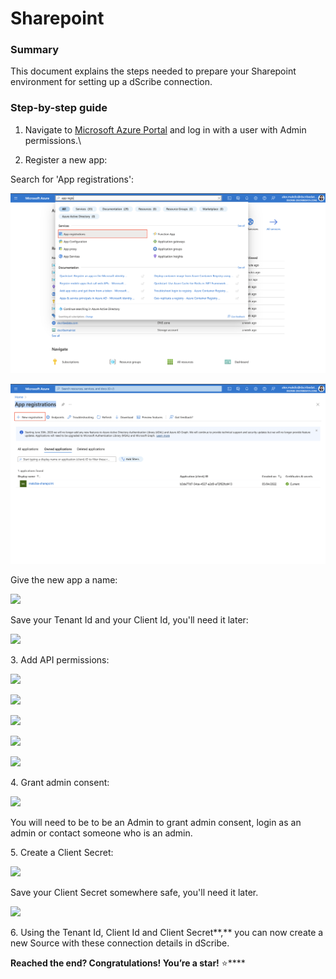 # Sharepoint

### Summary

This document explains the steps needed to prepare your Sharepoint environment for setting up a dScribe connection.&#x20;

### Step-by-step guide

1. Navigate to [Microsoft Azure Portal](https://portal.azure.com/) and log in with a user with Admin permissions.\

2. Register a new app:

Search for 'App registrations':

![](<../../.gitbook/assets/Screenshot 2022-04-15 at 15.57.54.png>)

![](<../../.gitbook/assets/Screenshot 2022-04-15 at 16.00.29.png>)

Give the new app a name:

![](../../.gitbook/assets/sharepoint\_appreg2.png)

Save your Tenant Id and your Client Id, you'll need it later:

![](../../.gitbook/assets/sharepoint\_appreg3.png)

3\.  Add API permissions:

![](../../.gitbook/assets/sharepoint\_apiperm.png)

![](../../.gitbook/assets/sharepoint\_apiperm3.png)

![](../../.gitbook/assets/sharepoint\_apiperm4.png)

![](../../.gitbook/assets/sharepoint\_apiperm5.png)

![](../../.gitbook/assets/sharepoint\_apiperm6.png)

4\.  Grant admin consent:

![](../../.gitbook/assets/sharepoint\_apiperm7.png)

You will need to be to be an Admin to grant admin consent, login as an admin or contact someone who is an admin.

5\.  Create a Client Secret:

![](../../.gitbook/assets/sharepoint\_secret.png)

Save your Client Secret somewhere safe, you'll need it later.

![](../../.gitbook/assets/sharepoint\_secret3.png)

6\.  Using the Tenant Id, Client Id and Client Secret**,** you can now create a new Source with these connection details in dScribe.

**Reached the end? Congratulations! You’re a star!** :star:****
